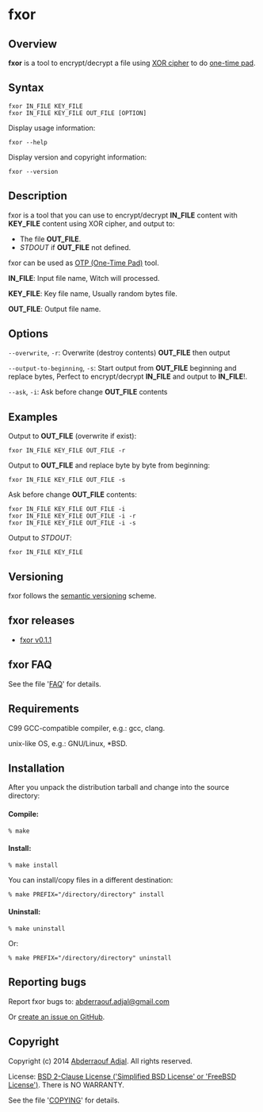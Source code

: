 fxor
====

## Overview

**fxor** is a tool to encrypt/decrypt a file using [XOR cipher](http://en.wikipedia.org/wiki/XOR_cipher) to do [one-time pad](http://en.wikipedia.org/wiki/One-time_pad).


## Syntax

	fxor IN_FILE KEY_FILE
	fxor IN_FILE KEY_FILE OUT_FILE [OPTION]

Display usage information:

	fxor --help

Display version and copyright information:

	fxor --version


## Description

fxor is a tool that you can use to encrypt/decrypt **IN_FILE** content
with **KEY_FILE** content using XOR cipher, and output to:

*  The file **OUT_FILE**.
*  *STDOUT* if **OUT_FILE** not defined.

fxor can be used as [OTP (One-Time Pad)](http://en.wikipedia.org/wiki/One-time_pad) tool.

**IN_FILE**: Input file name, Witch will processed.

**KEY_FILE**: Key file name, Usually random bytes file.

**OUT_FILE**: Output file name.


## Options

`--overwrite`, `-r`:
Overwrite (destroy contents) **OUT_FILE** then output

`--output-to-beginning`, `-s`:
Start output from **OUT_FILE** beginning and replace bytes,
Perfect to encrypt/decrypt **IN_FILE** and output to **IN_FILE**!.

`--ask`, `-i`:
Ask before change **OUT_FILE** contents


## Examples

Output to **OUT_FILE** (overwrite if exist):

	fxor IN_FILE KEY_FILE OUT_FILE -r

Output to **OUT_FILE** and replace byte by byte from beginning:

	fxor IN_FILE KEY_FILE OUT_FILE -s

Ask before change **OUT_FILE** contents:

	fxor IN_FILE KEY_FILE OUT_FILE -i
	fxor IN_FILE KEY_FILE OUT_FILE -i -r
	fxor IN_FILE KEY_FILE OUT_FILE -i -s

Output to *STDOUT*:

	fxor IN_FILE KEY_FILE


## Versioning

fxor follows the [semantic versioning](http://semver.org) scheme.


## fxor releases

* [fxor v0.1.1](https://github.com/abderraouf-adjal/fxor/releases/tag/v0.1.1)


## fxor FAQ

See the file '[FAQ](https://github.com/abderraouf-adjal/fxor/blob/master/FAQ)' for details.


## Requirements

C99 GCC-compatible compiler, e.g.: gcc, clang.

unix-like OS, e.g.: GNU/Linux, *BSD.


## Installation

After you unpack the distribution tarball and change into the source directory:

#### Compile:

	% make


#### Install:

	% make install

You can install/copy files in a different destination:

	% make PREFIX="/directory/directory" install


#### Uninstall:

	% make uninstall

Or:

	% make PREFIX="/directory/directory" uninstall


## Reporting bugs

Report fxor bugs to: <abderraouf.adjal@gmail.com>

Or [create an issue on GitHub](https://github.com/abderraouf-adjal/fxor/issues).


## Copyright

Copyright (c) 2014 [Abderraouf Adjal](https://github.com/abderraouf-adjal).  All rights reserved.

License: [BSD 2-Clause License ('Simplified BSD License' or 'FreeBSD License')](http://opensource.org/licenses/BSD-2-Clause). There is NO WARRANTY.

See the file '[COPYING](https://github.com/abderraouf-adjal/fxor/blob/master/COPYING)' for details.
